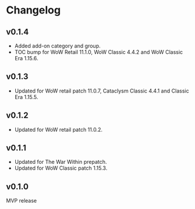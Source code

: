 Changelog
=========

v0.1.4
------
* Added add-on category and group.
* TOC bump for WoW Retail 11.1.0, WoW Classic 4.4.2 and WoW Classic Era 1.15.6.

v0.1.3
------
* Updated for WoW retail patch 11.0.7, Cataclysm Classic 4.4.1 and Classic Era 1.15.5.

v0.1.2
------
* Updated for WoW retail patch 11.0.2.

v0.1.1
------
* Updated for The War Within prepatch.
* Updated for WoW Classic patch 1.15.3.

v0.1.0
------
MVP release
